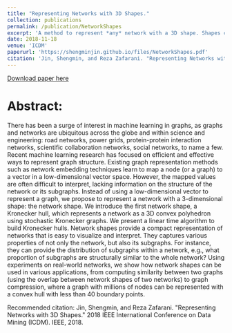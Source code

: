 ```yaml
---
title: "Representing Networks with 3D Shapes."
collection: publications
permalink: /publication/NetworkShapes
excerpt: 'A method to represent *any* network with a 3D shape. Shapes capture various network properties: isomorphic graphs = same shapes, different graphs (random graphs, dense graphs, etc.) have different shapes. '
date: 2018-11-18
venue: 'ICDM'
paperurl: 'https://shengminjin.github.io/files/NetworkShapes.pdf'
citation: 'Jin, Shengmin, and Reza Zafarani. "Representing Networks with 3D Shapes." 2018 IEEE International Conference on Data Mining (ICDM). IEEE, 2018.'
---
```


[Download paper here](https://shengminjin.github.io/files/NetworkShapes.pdf)

Abstract:
======
There has been a surge of interest in machine learning in graphs, as graphs and networks are ubiquitous across the globe and within science and engineering: road networks, power grids, protein-protein interaction networks, scientific collaboration networks, social networks, to name a few. Recent machine learning research has focused on efficient and effective ways to represent graph structure. Existing graph representation methods such as network embedding techniques learn to map a node (or a graph) to a vector in a low-dimensional vector space. However, the mapped values are often difficult to interpret, lacking information on the structure of the network or its subgraphs. Instead of using a low-dimensional vector to represent a graph, we propose to represent a network with a 3-dimensional shape: the network shape. We introduce the first network shape, a Kronecker hull, which represents a network as a 3D convex polyhedron using stochastic Kronecker graphs. We present a linear time algorithm to build Kronecker hulls. Network shapes provide a compact representation of networks that is easy to visualize and interpret. They captures various  properties  of  not  only  the  network,  but  also  its subgraphs. For instance, they can provide the distribution of subgraphs within a network, e.g., what proportion of subgraphs are structurally similar to the whole network? Using experiments on real-world networks, we show how network shapes can be used in various applications, from computing similarity between two graphs (using the overlap between network shapes of two networks) to graph compression, where a graph with millions of nodes can be represented with a convex hull with less than 40 boundary points.

Recommended citation: Jin, Shengmin, and Reza Zafarani. "Representing Networks with 3D Shapes." 2018 IEEE International Conference on Data Mining (ICDM). IEEE, 2018.
